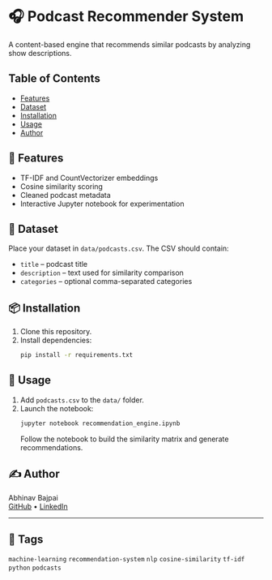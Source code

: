 # 🎧 Podcast Recommender System

A content-based engine that recommends similar podcasts by analyzing show descriptions.

## Table of Contents
- [Features](#features)
- [Dataset](#dataset)
- [Installation](#installation)
- [Usage](#usage)
- [Author](#author)

## 🚀 Features
- TF-IDF and CountVectorizer embeddings
- Cosine similarity scoring
- Cleaned podcast metadata
- Interactive Jupyter notebook for experimentation

## 📁 Dataset
Place your dataset in `data/podcasts.csv`. The CSV should contain:
- `title` – podcast title
- `description` – text used for similarity comparison
- `categories` – optional comma-separated categories

## 📦 Installation
1. Clone this repository.
2. Install dependencies:
   ```bash
   pip install -r requirements.txt
   ```

## 🧪 Usage
1. Add `podcasts.csv` to the `data/` folder.
2. Launch the notebook:
   ```bash
   jupyter notebook recommendation_engine.ipynb
   ```
   Follow the notebook to build the similarity matrix and generate recommendations.

## ✍️ Author
Abhinav Bajpai  
[GitHub](https://github.com/Abhinav-SU) • [LinkedIn](https://www.linkedin.com/in/abhinavbajpai0296)

---

## 🔖 Tags
`machine-learning` `recommendation-system` `nlp` `cosine-similarity` `tf-idf` `python` `podcasts`
